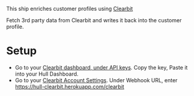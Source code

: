 This ship enriches customer profiles using [Clearbit](https://clearbit.com)

Fetch 3rd party data from Clearbit and writes it back into the customer profile.

# Setup

- Go to your [Clearbit dashboard, under API keys](https://dashboard.clearbit.com/keys). Copy the key, Paste it into your Hull Dashboard.
- Go to your [Clearbit Account Settings](https://dashboard.clearbit.com/account). Under Webhook URL, enter https://hull-clearbit.herokuapp.com/clearbit
